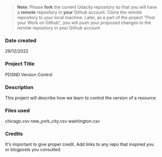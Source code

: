 >**Note**: Please **fork** the current Udacity repository so that you will have a **remote** repository in **your** Github account. Clone the remote repository to your local machine. Later, as a part of the project "Post your Work on Github", you will push your proposed changes to the remote repository in your Github account.

### Date created
29/12/2022

### Project Title
PDSND Version Control

### Description
This project will describe how we learn to control the version of a resource

### Files used
chicago.csv
new_york_city.csv
washington.csv

### Credits
It's important to give proper credit. Add links to any repo that inspired you or blogposts you consulted.

